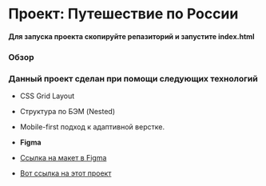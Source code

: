 # Проект: Путешествие по России

#### Для запуска проекта скопируйте репазиторий  и запустите index.html
### Обзор
### Данный проект сделан при помощи следующих технологий
* CSS Grid Layout
* Cтруктура по БЭМ (Nested)
* Mobile-first подход к адаптивной верстке.
* **Figma**


* [Ссылка на макет в Figma](https://www.figma.com/file/5S2WSbEFL6awjVWJ0NWL8Q/Sprint-3_-Russia-_-desktop-mobile?node-id=28503%3A0)

* [Вот ссылка на этот проект](https://dmitryserzhantov.github.io/russian-travel/index.html)



